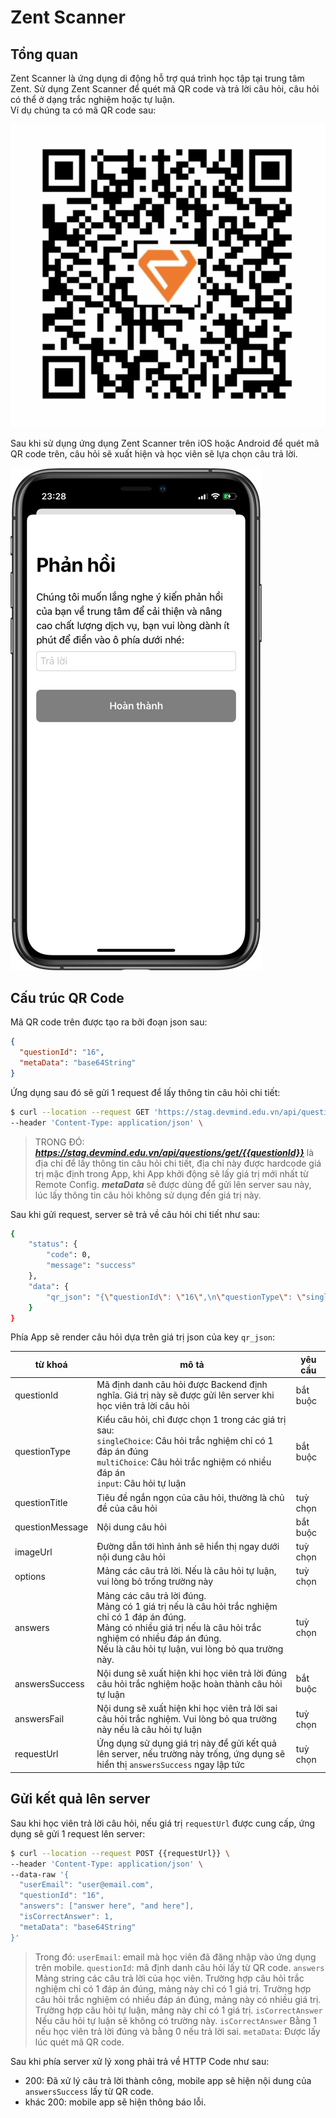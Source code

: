 # Zent Scanner

## Tổng quan

Zent Scanner là ứng dụng di động hỗ trợ quá trình học tập tại trung tâm Zent. Sử dụng Zent Scanner để quét mã QR code và trả lời câu hỏi, câu hỏi có thể ở dạng trắc nghiệm hoặc tự luận.  
Ví dụ chúng ta có mã QR code sau:

![](srcs/qrcode.png)

Sau khi sử dụng ứng dụng Zent Scanner trên iOS hoặc Android để quét mã QR code trên, câu hỏi sẽ xuất hiện và học viên sẽ lựa chọn câu trả lời.

![](srcs/rendered.png)

## Cấu trúc QR Code

Mã QR code trên được tạo ra bởi đoạn json sau:

```json
{
  "questionId": "16",
  "metaData": "base64String"
}
```
Ứng dụng sau đó sẽ gửi 1 request để lấy thông tin câu hỏi chi tiết:

```bash
$ curl --location --request GET 'https://stag.devmind.edu.vn/api/questions/get/16' \
--header 'Content-Type: application/json' \
```

> TRONG ĐÓ:
> ***https://stag.devmind.edu.vn/api/questions/get/{{questionId}}*** là địa chỉ để lấy thông tin câu hỏi chi tiết, địa chỉ này được hardcode giá trị mặc định trong App, khi App khởi động sẽ lấy giá trị mới nhất từ Remote Config.
> ***metaData***  sẽ được dùng để gửi lên server sau này, lúc lấy thông tin câu hỏi không sử dụng đến giá trị này.

Sau khi gửi request, server sẽ trả về câu hỏi chi tiết như sau:

```bash
{
    "status": {
        "code": 0,
        "message": "success"
    },
    "data": {
        "qr_json": "{\"questionId\": \"16\",\n\"questionType\": \"singleChoice\",\n\"questionTitle\": \"\",\n\"questionMessage\": \"Lập trình laravel cần gì ?\",\n\"options\": [\"Tiền\",\"Xe\",\"Máy tính\",\"Người yêu\"],\n\"answers\": [\"Máy tính\"],\n\"answersSuccess\": \"Chúc mừng bạn đã trả lời đúng\",\n\"answersFail\": \"Bạn đã trả lời sai, vui lòng thử lại nhé\",\n\"requestUrl\": \"http://stag.devmind.edu.vn/api/login\"\n}"
    }
}
```

Phía App sẽ render câu hỏi dựa trên giá trị json của key `qr_json`:

| từ khoá | mô tả | yêu cầu |
| ----- | ----- | ----- |
| questionId | Mã định danh câu hỏi được Backend định nghĩa. Giá trị này sẽ được gửi lên server khi học viên trả lời câu hỏi | bắt buộc |
| questionType | Kiểu câu hỏi, chỉ được chọn 1 trong các giá trị sau: <br> `singleChoice`: Câu hỏi trắc nghiệm chỉ có 1 đáp án đúng <br> `multiChoice`: Câu hỏi trắc nghiệm có nhiều đáp án <br> `input`: Câu hỏi tự luận | bắt buộc |
| questionTitle | Tiêu đề ngắn ngọn của câu hỏi, thường là chủ đề của câu hỏi | tuỳ chọn |
| questionMessage | Nội dung câu hỏi | bắt buộc |
| imageUrl | Đường dẫn tới hình ảnh sẽ hiển thị ngay dưới nội dung câu hỏi | tuỳ chọn |
| options | Mảng các câu trả lời. Nếu là câu hỏi tự luận, vui lòng bỏ trống trường này | tuỳ chọn |
| answers | Mảng các câu trả lời đúng. <br> Mảng có 1 giá trị nếu là câu hỏi trắc nghiệm chỉ có 1 đáp án đúng. <br> Mảng có nhiều giá trị nếu là câu hỏi trắc nghiệm có nhiều đáp án đúng. <br> Nếu là câu hỏi tự luận, vui lòng bỏ qua trường này. | tuỳ chọn |
| answersSuccess | Nội dung sẽ xuất hiện khi học viên trả lời đúng câu hỏi trắc nghiệm hoặc hoàn thành câu hỏi tự luận | bắt buộc |
| answersFail | Nội dung sẽ xuất hiện khi học viên trả lời sai câu hỏi trắc nghiệm. Vui lòng bỏ qua trường này nếu là câu hỏi tự luận | tuỳ chọn |
| requestUrl | Ứng dụng sử dụng giá trị này để gửi kết quả lên server, nếu trường này trống, ứng dụng sẽ hiển thị `answersSuccess` ngay lập tức | tuỳ chọn |

## Gửi kết quả lên server

Sau khi học viên trả lời câu hỏi, nếu giá trị `requestUrl` được cung cấp, ứng dụng sẽ gửi 1 request lên server:

```bash
$ curl --location --request POST {{requestUrl}} \
--header 'Content-Type: application/json' \
--data-raw '{
  "userEmail": "user@email.com",
  "questionId": "16",
  "answers": ["answer here", "and here"],
  "isCorrectAnswer": 1,
  "metaData": "base64String"
}'
```

> Trong đó:
> `userEmail`: email mà học viên đã đăng nhập vào ứng dụng trên mobile.
> `questionId`: mã định danh câu hỏi lấy từ QR code.
> `answers` Mảng string các câu trả lời của học viên.
> Trường hợp câu hỏi trắc nghiệm chỉ có 1 đáp án đúng, mảng này chỉ có 1 giá trị.
> Trường hợp câu hỏi trắc nghiệm có nhiều đáp án đúng, mảng này có nhiều giá trị.
> Trường hợp câu hỏi tự luận, mảng này chỉ có 1 giá trị.
> `isCorrectAnswer` Nếu câu hỏi tự luận sẽ không có trường này.
> `isCorrectAnswer` Bằng 1 nếu học viên trả lời đúng và bằng 0 nếu trả lời sai.
> `metaData`: Được lấy lúc quét mã QR code.

Sau khi phía server xử lý xong phải trả về HTTP Code như sau:
* 200: Đã xử lý câu trả lời thành công, mobile app sẽ hiện nội dung của `answersSuccess` lấy từ QR code.
* khác 200: mobile app sẽ hiện thông báo lỗi.
